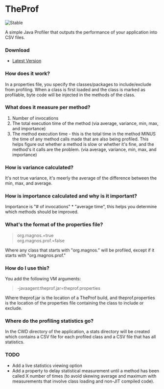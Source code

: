 TheProf
=======

![Stable](http://i4.photobucket.com/albums/y123/Freaklotr4/stage_stable.png)

A simple Java Profiler that outputs the performance of your application into CSV files.

### Download

* [Latest Version](http://gh.magnos.org/?r=https://github.com/ClickerMonkey/TheProf/raw/master/build/theprof.jar)

### How does it work?

In a properties file, you specify the classes/packages to include/exclude from profiling. When a class is first loaded
and the class is marked as profilable, byte code will be injected in the methods of the class.

### What does it measure per method?

1. Number of invocations
2. The total execution time of the method (via average, variance, min, max, and importance)
3. The method execution time - this is the total time in the method MINUS the time of any method calls made that are also being profiled. This helps figure out whether a method is slow or whether it's fine, and the method's it calls are the problem.  (via average, variance, min, max, and importance)

### How is variance calculated?

It's not true variance, it's meerly the average of the difference between the min, max, and average.

### How is importance calculated and why is it important?

Importance is "# of invocations" * "average time", this helps you determine which methods should be improved.

### What's the format of the properties file?

> org.magnos.=true  
> org.magnos.prof.=false

Where any class that starts with "org.magnos." will be profiled, except if it starts with "org.magnos.prof."

### How do I use this?

You add the following VM arguments:
> -javaagent:theprof.jar=theprof.properties

Where theprof.jar is the location of a TheProf build, and theprof.properties is the location of the properties file containing the class to include or exclude.

### Where do the profiling statistics go?

In the CWD directory of the application, a stats directory will be created which contains a CSV file for each profiled class and a CSV file that has all statistics.

### TODO

* Add a live statistics viewing option
* Add a property to delay statistical measurement until a method has been called X number of times (to avoid skewing average and maximum with measurements that involve class loading and non-JIT compiled code).
